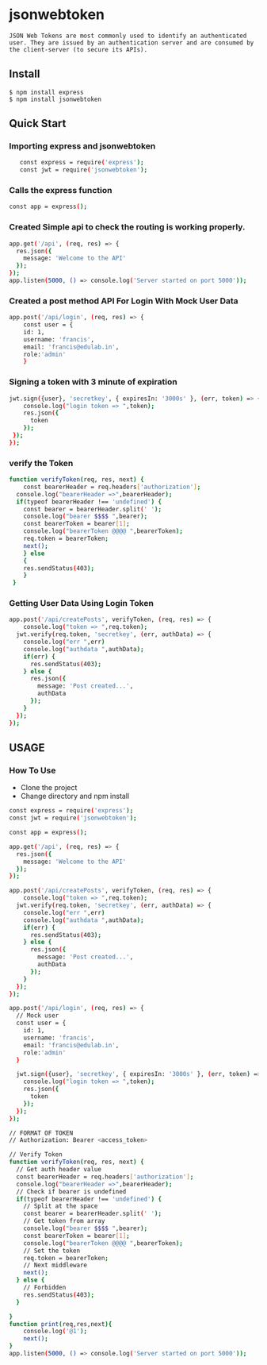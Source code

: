  
#  jsonwebtoken
    
    JSON Web Tokens are most commonly used to identify an authenticated user. They are issued by an authentication server and are consumed by the client-server (to secure its APIs). 

## Install
    
    $ npm install express
    $ npm install jsonwebtoken

## Quick Start

### Importing express and jsonwebtoken

```sh
   const express = require('express');
   const jwt = require('jsonwebtoken');
   ``` 
   
### Calls the express function   
```sh
const app = express();
```

### Created Simple api to check the routing is working properly.
```sh
app.get('/api', (req, res) => {
  res.json({
    message: 'Welcome to the API'
  });
});
app.listen(5000, () => console.log('Server started on port 5000'));
```
### Created  a post method API For Login With Mock User Data
```sh
app.post('/api/login', (req, res) => {
    const user = {
    id: 1, 
    username: 'francis',
    email: 'francis@edulab.in',
    role:'admin'
    }
```
 ###   Signing a token with 3 minute of expiration
```sh
jwt.sign({user}, 'secretkey', { expiresIn: '3000s' }, (err, token) => {
    console.log("login token => ",token);
    res.json({
      token
    });
 });
});
```

### verify the Token 
```sh
function verifyToken(req, res, next) {
    const bearerHeader = req.headers['authorization'];
  console.log("bearerHeader =>",bearerHeader);
  if(typeof bearerHeader !== 'undefined') {
    const bearer = bearerHeader.split(' ');
    console.log("bearer $$$$ ",bearer);
    const bearerToken = bearer[1];
    console.log("bearerToken @@@@ ",bearerToken);
    req.token = bearerToken;
    next();
    } else
    {
    res.sendStatus(403);
    }
 }
```

###  Getting User Data Using Login Token
```sh
app.post('/api/createPosts', verifyToken, (req, res) => {  
    console.log("token => ",req.token);
  jwt.verify(req.token, 'secretkey', (err, authData) => {
    console.log("err ",err)
    console.log("authdata ",authData);
    if(err) {
      res.sendStatus(403);
    } else {
      res.json({
        message: 'Post created...',
        authData
      });
    }
  });
});
```

## USAGE

### How To Use
 
- Clone the project
- Change directory and npm install
 
```sh
const express = require('express');
const jwt = require('jsonwebtoken');

const app = express();

app.get('/api', (req, res) => {
  res.json({
    message: 'Welcome to the API'
  });
});

app.post('/api/createPosts', verifyToken, (req, res) => {  
    console.log("token => ",req.token);
  jwt.verify(req.token, 'secretkey', (err, authData) => {
    console.log("err ",err)
    console.log("authdata ",authData);
    if(err) {
      res.sendStatus(403);
    } else {
      res.json({
        message: 'Post created...',
        authData
      });
    }
  });
});

app.post('/api/login', (req, res) => {
  // Mock user
  const user = {
    id: 1, 
    username: 'francis',
    email: 'francis@edulab.in',
    role:'admin'
  }

  jwt.sign({user}, 'secretkey', { expiresIn: '3000s' }, (err, token) => {
    console.log("login token => ",token);
    res.json({
      token
    });
  });
});

// FORMAT OF TOKEN
// Authorization: Bearer <access_token>

// Verify Token
function verifyToken(req, res, next) {
  // Get auth header value
  const bearerHeader = req.headers['authorization'];
  console.log("bearerHeader =>",bearerHeader);
  // Check if bearer is undefined
  if(typeof bearerHeader !== 'undefined') {
    // Split at the space
    const bearer = bearerHeader.split(' ');
    // Get token from array
    console.log("bearer $$$$ ",bearer);
    const bearerToken = bearer[1];
    console.log("bearerToken @@@@ ",bearerToken);
    // Set the token
    req.token = bearerToken;
    // Next middleware
    next();
  } else {
    // Forbidden
    res.sendStatus(403);
  }

}
function print(req,res,next){
    console.log('@1');
    next();
}
app.listen(5000, () => console.log('Server started on port 5000'));
```

